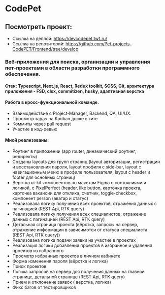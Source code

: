 # CodePet
  ## Посмотреть проект:
- Ссылка на деплой: https://devcodepet.tw1.ru/
- Ссылка на репозиторий: https://github.com/Pet-projects-CodePET/Frontend/tree/develop
  
### Веб-приложения для поиска, организации и управления пет-проектами в области разработки программного обеспечения.
#### Cтек: Typescript, Next.js, React, Redux toolkit, SCSS, Git, архитектура приложения - FSD, clsx, commitizen, husky, адаптивная верстка
#### Работа в кросс-функциональной команде.
- Взаимодействие с Project-Manager, Backend, QA, UI/UX.
- Просмотр задач на Kanban доске в гите
- Коммиты через pull request
- Участие в код-ревью
#### Мной реализованы:
- Роутинг в приложении (app router, динамический роутинг, редиректы)
- Созданы layouts для групп страниц (layout авторизации, регистрации и восстановления пароля, layout профиля с side-bar, layout с навигационным меню в профиле пользователя, layout с header и footer для основных страниц)
- Верстка ui-kit компонентов по макетам Figma с состояниями и логикой, с PixelPerfect (header, like button, карточка проекта, карточка вакансии для отклика, счетчик, toggle-checkbox, компонент person (аватар и статус)
- Реализовала логику получения всех проектов, отражения данных с пагинацией (REST Api, RTK query)
- Реализовала логику получения всех специалистов, отражение данных с пагинацией (REST Api, RTK query)
- Детальная страница проекта (вёрстка, запросы на сервер, отражение информации в зависимотси от статуса специалиста (REST Api, RTK query))
- Реализована логика подачи заявки на участие в проектах
- Реализация логики добавления проектов в избранное и удаления проектов из избранного
- Просмотр избранных проектов в личном кабинете
- Форма изменения пароля (вёрстка и логика)
- Поиск проектов
- Логика запросов на сервер для получения данных на главной странице, детальной странице (REST Api, RTK query)
- Прием и отклонение заявок ( верстка, логика)
- Фикс багов от тестировщиков

